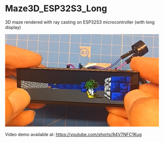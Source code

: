 # Maze3D_ESP32S3_Long
3D maze rendered with ray casting on ESP32S3 microcontroller (with long display)

![Snapshot](Snapshot.png)

Video demo available at: https://youtube.com/shorts/84V7NFC1Kug
